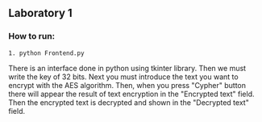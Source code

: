 ## Laboratory 1
### How to run:
```
1. python Frontend.py
```
There is an interface done in python using tkinter library. Then we must write the key of 32 bits. Next you must introduce the text you want to encrypt with the AES algorithm. Then, when you press "Cypher" button there will appear the result of text encryption in the "Encrypted text" field. Then the encrypted text is decrypted and shown in the "Decrypted text" field.